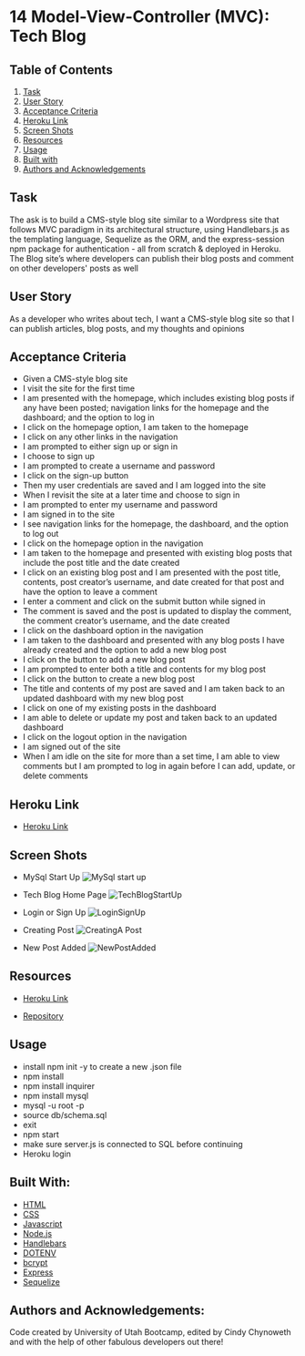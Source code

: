 # 14 Model-View-Controller (MVC): Tech Blog


## Table of Contents

1. [Task](#task)
2. [User Story](#uaser-story)
3. [Acceptance Criteria](#acceptance-criteria)
4. [Heroku Link](#heroku-link)
5. [Screen Shots](#screen-shots)
6. [Resources](#resources)
7. [Usage](#usage)
8. [Built with](#built-with)
9. [Authors and Acknowledgements](#authors-and-acknowledgements)

## Task

The ask is to build a CMS-style blog site similar to a Wordpress site that follows MVC paradigm in its architectural structure, using Handlebars.js as the templating language, Sequelize as the ORM, and the express-session npm package for authentication - all from scratch & deployed in Heroku. The Blog site’s where developers can publish their blog posts and comment on other developers' posts as well


## User Story

As a developer who writes about tech, I want a CMS-style blog site so that I can publish articles, blog posts, and my thoughts and opinions


## Acceptance Criteria

- Given a CMS-style blog site
- I visit the site for the first time
- I am presented with the homepage, which includes existing blog posts if any have been posted; navigation links for the homepage and the dashboard; and the option to log in
- I click on the homepage option, I am taken to the homepage
- I click on any other links in the navigation
- I am prompted to either sign up or sign in
- I choose to sign up
- I am prompted to create a username and password
- I click on the sign-up button
- Then my user credentials are saved and I am logged into the site
- When I revisit the site at a later time and choose to sign in
- I am prompted to enter my username and password
- I am signed in to the site
- I see navigation links for the homepage, the dashboard, and the option to log out
- I click on the homepage option in the navigation
- I am taken to the homepage and presented with existing blog posts that include the post title and the date created
- I click on an existing blog post and I am presented with the post title, contents, post creator’s username, and date created for that post and have the option to leave a comment
- I enter a comment and click on the submit button while signed in
- The comment is saved and the post is updated to display the comment, the comment creator’s username, and the date created
- I click on the dashboard option in the navigation
- I am taken to the dashboard and presented with any blog posts I have already created and the option to add a new blog post
- I click on the button to add a new blog post
- I am prompted to enter both a title and contents for my blog post
- I click on the button to create a new blog post
- The title and contents of my post are saved and I am taken back to an updated dashboard with my new blog post
- I click on one of my existing posts in the dashboard
- I am able to delete or update my post and taken back to an updated dashboard
- I click on the logout option in the navigation
- I am signed out of the site
- When I am idle on the site for more than a set time, I am able to view comments but I am prompted to log in again before I can add, update, or delete comments

## Heroku Link

- [Heroku Link](https://blooming-shore-85267.herokuapp.com)

## Screen Shots

- MySql Start Up
![MySql start up](https://user-images.githubusercontent.com/105569378/194733472-be8c2a70-7808-42bf-975b-d091baa60e8d.png)

- Tech Blog Home Page
![TechBlogStartUp](https://user-images.githubusercontent.com/105569378/194733477-191358cb-8a08-45b7-b435-2088e49339f7.png)

- Login or Sign Up
![LoginSignUp](https://user-images.githubusercontent.com/105569378/194733483-8753ee98-bcfc-41d4-a060-dfaa7352fe6b.png)

- Creating  Post
![CreatingA Post](https://user-images.githubusercontent.com/105569378/194733494-b6c8f130-b427-4ab0-9896-18fd6f47b584.png)

- New Post Added
![NewPostAdded](https://user-images.githubusercontent.com/105569378/194733506-4c1aabbf-6271-46bf-8431-183bc5635c65.png)


## Resources

- [Heroku Link](https://git.heroku.com/polar-brook-38055.git)

- [Repository](https://github.com/Cinderbeast/14-Model-View-Controller-MVC-Tech-Blog)


## Usage

- install npm init -y to create a new .json file
- npm install
- npm install inquirer
- npm install mysql
- mysql -u root -p
- source db/schema.sql
- exit
- npm start
- make sure server.js is connected to SQL before continuing     
- Heroku login


## Built With:

* [HTML](https://developer.mozilla.org/en-US/docs/Web/HTML)
* [CSS](https://developer.mozilla.org/en-US/docs/Web/CSS)
* [Javascript](https://developer.mozilla.org/en-US/docs/Web/JavaScript)
* [Node.js](https://nodejs.org/en/)
* [Handlebars](https://handlebarsjs.com/)
* [DOTENV](https://www.npmjs.com/package/dotenv)
* [bcrypt](https://www.npmjs.com/package/bcrypt)
* [Express](https://www.npmjs.com/package/express)
* [Sequelize](https://sequelize.org/)


## Authors and Acknowledgements:

Code created by University of Utah Bootcamp, edited by Cindy Chynoweth and with the help of other fabulous developers out there!

